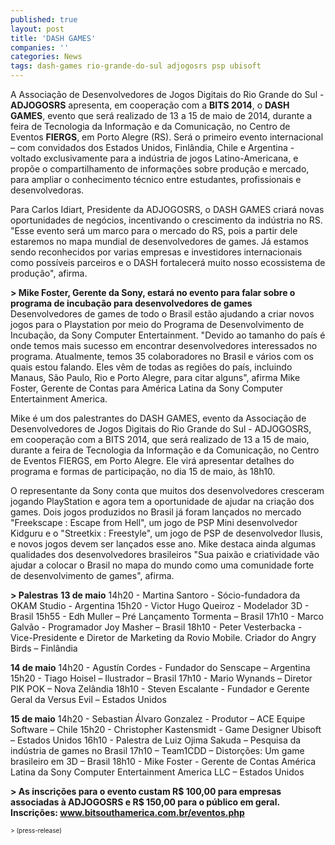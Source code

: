 ```yaml
---
published: true
layout: post
title: 'DASH GAMES'
companies: ''
categories: News
tags: dash-games rio-grande-do-sul adjogosrs psp ubisoft
---
```


 
A Associação de Desenvolvedores de Jogos Digitais do Rio Grande do Sul - **ADJOGOSRS** apresenta, em cooperação com a **BITS 2014**, o **DASH GAMES**, evento que será realizado de 13 a 15 de maio de 2014, durante a feira de Tecnologia da Informação e da Comunicação, no Centro de Eventos **FIERGS**, em Porto Alegre (RS). Será o primeiro evento internacional &#8211; com convidados dos Estados Unidos, Finlândia, Chile e Argentina - voltado exclusivamente para a indústria de jogos Latino-Americana, e propõe o compartilhamento de informações sobre produção e mercado, para ampliar o conhecimento técnico entre estudantes, profissionais e desenvolvedoras.
 
Para Carlos Idiart, Presidente da ADJOGOSRS, o DASH GAMES criará novas oportunidades de negócios, incentivando o crescimento da indústria no RS. "Esse evento será um marco para o mercado do RS, pois a partir dele estaremos no mapa mundial de desenvolvedores de games. Já estamos sendo reconhecidos por varias empresas e investidores internacionais como possíveis parceiros e o DASH fortalecerá muito nosso ecossistema de produção", afirma.
 
<strong>> Mike Foster, Gerente da Sony, estará no evento para falar sobre o programa de incubação para desenvolvedores de games</strong>
Desenvolvedores de games de todo o Brasil estão ajudando a criar novos jogos para o Playstation por meio do Programa de Desenvolvimento de Incubação, da Sony Computer Entertainment.  "Devido ao tamanho do país é onde temos mais sucesso em encontrar desenvolvedores interessados no programa. Atualmente, temos 35 colaboradores no Brasil e vários com os quais estou falando. Eles vêm de todas as regiões do país, incluindo Manaus, São Paulo, Rio e Porto Alegre, para citar alguns", afirma Mike Foster, Gerente de Contas para América Latina da Sony Computer Entertainment America. 
 
Mike é um dos palestrantes do DASH GAMES, evento da Associação de Desenvolvedores de Jogos Digitais do Rio Grande do Sul - ADJOGOSRS, em cooperação com a BITS 2014, que será realizado de 13 a 15 de maio, durante a feira de Tecnologia da Informação e da Comunicação, no Centro de Eventos FIERGS, em Porto Alegre. Ele virá apresentar detalhes do programa e formas de participação, no dia 15 de maio, às 18h10.
 
O representante da Sony conta que muitos dos desenvolvedores cresceram jogando PlayStation e agora tem a oportunidade de ajudar na criação dos games. Dois jogos produzidos no Brasil já foram lançados no mercado "Freekscape : Escape from Hell", um jogo de PSP Mini desenvolvedor Kidguru e o "Streetkix : Freestyle", um jogo de PSP de desenvolvedor Ilusis, e novos jogos devem ser lançados esse ano. Mike destaca ainda algumas qualidades dos desenvolvedores brasileiros "Sua paixão e criatividade vão ajudar a colocar o Brasil no mapa do mundo como uma comunidade forte de desenvolvimento de games", afirma.
 
 
<strong>> Palestras</strong>
**13 de maio**
14h20 - Martina Santoro - Sócio-fundadora da OKAM Studio - Argentina
15h20 - Victor Hugo Queiroz - Modelador 3D - Brasil
15h55 - Edh Muller &#8211; Pré Lançamento Tormenta &#8211; Brasil
17h10 - Marco Galvão - Programador Joy Masher &#8211; Brasil
18h10 - Peter Vesterbacka - Vice-Presidente e Diretor de Marketing da Rovio Mobile. Criador do Angry Birds &#8211; Finlândia
 
**14 de maio**
14h20 - Agustín Cordes - Fundador do Senscape &#8211; Argentina
15h20 - Tiago Hoisel &#8211; Ilustrador &#8211; Brasil
17h10 - Mario Wynands &#8211; Diretor PIK POK &#8211; Nova Zelândia
18h10 - Steven Escalante - Fundador e  Gerente Geral da Versus Evil &#8211; Estados Unidos
 
**15 de maio**
14h20 - Sebastian &#193;lvaro Gonzalez - Produtor &#8211; ACE Equipe Software &#8211; Chile
15h20 - Christopher Kastensmidt - Game Designer Ubisoft &#8211; Estados Unidos
16h10 - Palestra de Luiz Ojima Sakuda &#8211; Pesquisa da indústria de games no Brasil
17h10 &#8211; Team1CDD &#8211; Distorções: Um game brasileiro em 3D &#8211; Brasil
18h10 - Mike Foster - Gerente de Contas América Latina da Sony Computer Entertainment  America LLC &#8211; Estados Unidos
 
<strong>> As inscrições para o evento custam R$ 100,00 para empresas associadas à ADJOGOSRS e R$ 150,00 para o público em geral.</strong>
<strong>Inscrições: <a href="http://www.bitsouthamerica.com.br/eventos.php" target="_self">www.bitsouthamerica.com.br/eventos.php</a>
</strong>
 
<span style="font-size: x-small;">> (press-release)</span>
